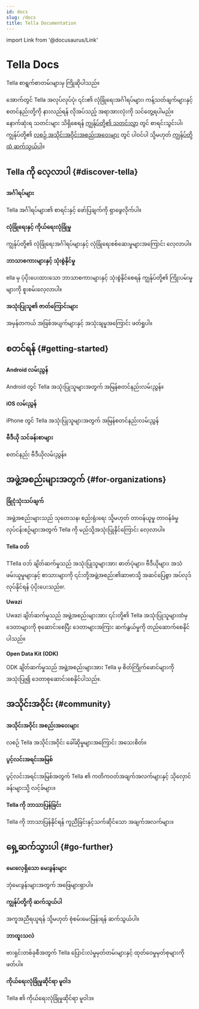 ```yaml
---
id: docs
slug: /docs
title: Tella Documentation
---
```


import Link from '@docusaurus/Link'


# Tella Docs

Tella စာရွက်စာတမ်းများမှ ကြိုဆိုပါသည်။

အောက်တွင် Tella အလုပ်လုပ်ပုံ၊ ၎င်း၏ လုံခြုံရေးအင်္ဂါရပ်များ၊ ကန့်သတ်ချက်များနှင့် စတင်နည်းတို့ကို နားလည်ရန် လိုအပ်သည့် အရာအားလုံးကို သင်တွေ့ရပါမည်။ နောက်ဆုံးရ သတင်းများ သိရှိစေရန် [ကျွန်ုပ်တို့၏ သတင်းလွှာ](https://blog.wearehorizontal.org/#/portal) တွင် စာရင်းသွင်းပါ၊ ကျွန်ုပ်တို့၏ [လစဉ် အသိုင်းအဝိုင်းအစည်းအဝေးများ](/community-meetings) တွင် ပါဝင်ပါ သို့မဟုတ် [ကျွန်ုပ်တို့ထံ ဆက်သွယ်ပါ](/contact-us)။


## Tella ကို လေ့လာပါ {#discover-tella}


<div className="doc-card-list">
    <div className="doc-card">
      <Link to="/features">
        <div className="doc-card-content">
          <b>အင်္ဂါရပ်များ</b>
          <p>Tella အင်္ဂါရပ်များ၏ စာရင်းနှင့် ဖော်ပြချက်ကို ရှာဖွေလိုက်ပါ။</p>
        </div>
      </Link>
    </div>
    <div className="doc-card">
      <Link to="/security-and-privacy">
        <div className="doc-card-content">
          <b>လုံခြုံရေးနှင့် ကိုယ်ရေးလုံခြုံမှု</b>
          <p>ကျွန်ုပ်တို့၏ လုံခြုံရေးအင်္ဂါရပ်များနှင့် လုံခြုံရေးစစ်ဆေးမှုများအကြောင်း လေ့လာပါ။</p>
        </div>
      </Link>
    </div>
    <div className="doc-card">
      <Link to="/accessibility">
        <div className="doc-card-content">
          <b>ဘာသာစကားများနှင့် သုံးစွဲနိုင်မှု</b>
          <p>ella မှ ပံ့ပိုးပေးထားသော ဘာသာစကားများနှင့် သုံးစွဲနိုင်စေရန် ကျွန်ုပ်တို့၏ ကြိုးပမ်းမှုများကို စူးစမ်းလေ့လာပါ။</p>
        </div>
      </Link>
    </div>
    <div className="doc-card">
      <Link to="/user-stories">
        <div className="doc-card-content">
          <b>အသုံးပြုသူ၏ ဇာတ်ကြောင်းများ</b>
          <p>အမှန်တကယ် အဖြစ်အပျက်များနှင့် အသုံးချမှုအကြောင်း ဖတ်ရှုပါ။</p>
        </div>
      </Link>
    </div>
</div>

## စတင်ရန် {#getting-started}

<div className="doc-card-list">
    <div className="doc-card">
      <Link to="/get-started-android">
        <div className="doc-card-content">
          <b>Android လမ်းညွှန်</b>
          <p>Android တွင် Tella အသုံးပြုသူများအတွက် အမြန်စတင်နည်းလမ်းညွှန်။</p>
        </div>
      </Link>
    </div>
    <div className="doc-card">
      <Link to="/get-started-ios">
        <div className="doc-card-content">
          <b>iOS လမ်းညွှန်</b>
          <p>iPhone တွင် Tella အသုံးပြုသူများအတွက် အမြန်စတင်နည်းလမ်းညွှန်</p>
        </div>
      </Link>
    </div>
    <div className="doc-card">
      <Link to="/video-tutorials">
        <div className="doc-card-content">
          <b>ဗီဒီယို သင်ခန်းစာများ</b>
          <p>စတင်နည်း ဗီဒီယိုလမ်းညွှန်။</p>
        </div>
      </Link>
    </div>
</div>

## အဖွဲ့အစည်းများအတွက် {#for-organizations}

<div className="doc-card-list">
    <div className="doc-card">
      <Link to="/for-organizations">
        <div className="doc-card-content">
          <b>ခြုံငုံသုံးသပ်ချက်</b>
          <p>အဖွဲ့အစည်းများသည် သုတေသန၊ စည်းရုံးရေး သို့မဟုတ် တာဝန်ယူမှု တာဝန်ခံမှုလုပ်ငန်းစဉ်များအတွက် Tella ကို မည်သို့အသုံးပြုနိုင်ကြောင်း လေ့လာပါ။</p>
        </div>
      </Link>
    </div>
    <div className="doc-card">
      <Link to="/tella-web">
        <div className="doc-card-content">
          <b>Tella ဝဘ်</b>
          <p>TTella ဝဘ် ချိတ်ဆက်မှုသည် အသုံးပြုသူများအား ဓာတ်ပုံများ၊ ဗီဒီယိုများ၊ အသံဖမ်းယူမှုများနှင့် စာသားများကို ၎င်းတို့အဖွဲ့အစည်း၏ဆာဗာသို့ အဆင်ပြေစွာ အပ်လုဒ်လုပ်နိုင်ရန် ပံ့ပိုးပေးသည်။r.</p>
        </div>
      </Link>
    </div>
    <div className="doc-card">
      <Link to="/uwazi">
        <div className="doc-card-content">
          <b>Uwazi</b>
          <p>Uwazi ချိတ်ဆက်မှုသည် အဖွဲ့အစည်းများအား ၎င်းတို့၏ Tella အသုံးပြုသူများထံမှ ဒေတာများကို စုဆောင်းစေပြီး ဒေတာများအကြား ဆက်နွှယ်မှုကို တည်ဆောက်စေနိုင်ပါသည်။</p>
        </div>
      </Link>
    </div>
    <div className="doc-card">
      <Link to="/odk">
        <div className="doc-card-content">
          <b>Open Data Kit (ODK)</b>
          <p>ODK ချိတ်ဆက်မှုသည် အဖွဲ့အစည်းများအား Tella မှ စိတ်ကြိုက်ဖောင်များကို အသုံးပြု၍ ဒေတာစုဆောင်းစေနိုင်ပါသည်။.</p>
        </div>
      </Link>
    </div>
</div>


## အသိုင်းအဝိုင်း {#community}

<div className="doc-card-list">
    <div className="doc-card">
      <Link to="/community-meetings">
        <div className="doc-card-content">
          <b>အသိုင်းအဝိုင်း အစည်းအဝေးများ</b>
          <p>လစဉ် Tella အသိုင်းအဝိုင်း ခေါ်ဆိုမှုများအကြောင်း အသေးစိတ်။</p>
        </div>
      </Link>
    </div>
    <div className="doc-card">
      <Link to="/open-source">
        <div className="doc-card-content">
          <b>ပွင့်လင်းအရင်းအမြစ်</b>
          <p>ပွင့်လင်းအရင်းအမြစ်အတွက် Tella ၏ ကတိကဝတ်အချက်အလက်များနှင့် သိုလှောင်ခန်းများသို့ လင့်ခ်များ။</p>
        </div>
      </Link>
    </div>
    <div className="doc-card">
      <Link to="/translating-tella">
        <div className="doc-card-content">
          <b>Tella ကို ဘာသာပြန်ခြင်း</b>
          <p>Tella ကို ဘာသာပြန်နိုင်ရန် ကူညီခြင်းနှင့်သက်ဆိုင်သော အချက်အလက်များ။</p>
        </div>
      </Link>
    </div>
</div>

## ရှေ့ဆက်သွားပါ {#go-further}

<div className="doc-card-list">
    <div className="doc-card">
      <Link to="/faq">
        <div className="doc-card-content">
          <b>မေးလေ့ရှိသော မေးခွန်းများ‌</b>
          <p>ဘုံမေးခွန်းများအတွက် အဖြေများရှာပါ။</p>
        </div>
      </Link>
    </div>
    <div className="doc-card">
      <Link to="/contact-us">
        <div className="doc-card-content">
          <b>ကျွန်ုပ်တို့ကို ဆက်သွယ်ပါ</b>
          <p>အကူအညီရယူရန် သို့မဟုတ် စုံစမ်းမေးမြန်းရန် ဆက်သွယ်ပါ။</p>
        </div>
      </Link>
    </div>
    <div className="doc-card">
      <Link to="/releases">
        <div className="doc-card-content">
          <b>ဘာထူးသလဲ</b>
          <p>ဗားရှင်းတစ်ခုစီအတွက် Tella ပြောင်းလဲမှုမှတ်တမ်းများနှင့် ထုတ်ဝေမှုမှတ်စုများကို ဖတ်ပါ။</p>
        </div>
      </Link>
    </div>
    <div className="doc-card">
      <Link to="/privacy">
        <div className="doc-card-content">
          <b>ကိုယ်ရေးလုံခြုံမှုဆိုင်ရာ မူဝါဒ</b>
          <p>Tella ၏ ကိုယ်ရေးလုံခြုံမှုဆိုင်ရာ မူဝါဒ။</p>
        </div>
      </Link>
    </div>
</div>

